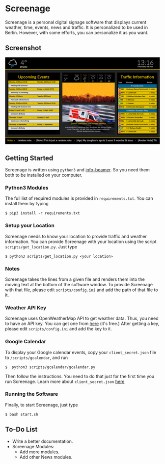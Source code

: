 # Screenage
Screenage is a personal digital signage software that displays current weather, time, events, news and traffic. It is personalized to be used in Berlin. However, with some efforts, you can personalize it as you want.

## Screenshot
![screenshot](screenshot.png "Screenshot")

## Getting Started
Screenage is written using `python3` and [info-beamer](https://info-beamer.com/). So you need them both to be installed on your computer.

### Python3 Modules
The full list of required modules is provided in `requirements.txt`. You can install them by typing
```
$ pip3 install -r requirements.txt
```

### Setup your Location
Screenage needs to know your location to provide traffic and weather information. You can provide Screenage with your location using the script `scripts/get_location.py`. Just type
```
$ python3 scripts/get_location.py <your location>
```

### Notes
Screenage takes the lines from a given file and renders them into the moving text at the bottom of the software window. 
To provide Screenage with that file, please edit `scripts/config.ini` and add the path of that file to it. 

### Weather API Key
Screenage uses OpenWeatherMap API to get weather data. Thus, you need to have an API key. You can get one from [here](http://openweathermap.org) (it's free.)
After getting a key, please edit `scripts/config.ini` and add the key to it.

### Google Calendar
To display your Google calendar events, copy your `client_secret.json` file to `/scripts/gcalendar`, and run
```
$  python3 scripts/gcalendar/gcalendar.py
```
Then follow the instructions. You need to do that just for the first time you run Screenage.
Learn more about `client_secret.json` [here](https://developers.google.com/google-apps/calendar/quickstart/go)

### Running the Software
Finally, to start Screenage, just type
``` 
$ bash start.sh
```

## To-Do List
* Write a better documentation.
* Screenage Modules:
  * Add more modules.
  * Add other News modules.
